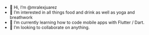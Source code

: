 - 👋 Hi, I’m @mralexjuarez
- 👀 I’m interested in all things food and drink as well as yoga and breathwork
- 🌱 I’m currently learning how to code mobile apps with Flutter / Dart.
- 💞️ I’m looking to collaborate on anything.

<!---
mralexjuarez/mralexjuarez is a ✨ special ✨ repository because its `README.md` (this file) appears on your GitHub profile.
You can click the Preview link to take a look at your changes.
--->
